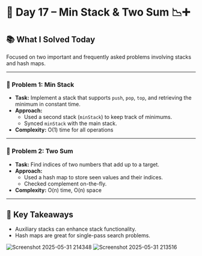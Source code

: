 # 🚀 Day 17 – Min Stack & Two Sum 📉➕

## 📚 What I Solved Today

Focused on two important and frequently asked problems involving stacks and hash maps.

---

### 🧠 Problem 1: Min Stack
- **Task:** Implement a stack that supports `push`, `pop`, `top`, and retrieving the minimum in constant time.
- **Approach:**  
  - Used a second stack (`minStack`) to keep track of minimums.  
  - Synced `minStack` with the main stack.
- **Complexity:** O(1) time for all operations

---

### 🧠 Problem 2: Two Sum
- **Task:** Find indices of two numbers that add up to a target.
- **Approach:**  
  - Used a hash map to store seen values and their indices.  
  - Checked complement on-the-fly.
- **Complexity:** O(n) time, O(n) space

---

## 🧠 Key Takeaways

- Auxiliary stacks can enhance stack functionality.
- Hash maps are great for single-pass search problems.

![Screenshot 2025-05-31 214348](https://github.com/user-attachments/assets/cbf2f075-bdfe-4b00-a37d-ae6501e31355)
![Screenshot 2025-05-31 213516](https://github.com/user-attachments/assets/01ede2b6-b600-42f2-b998-54bb26aa48b3)
  
